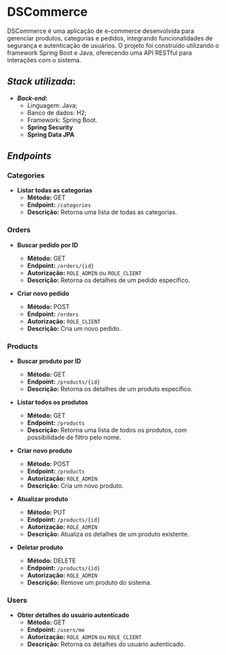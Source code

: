 # DSCommerce
DSCommerce é uma aplicação de e-commerce desenvolvida para gerenciar produtos, categorias e pedidos, integrando funcionalidades de segurança e autenticação de usuários. O projeto foi construído utilizando o framework Spring Boot e Java, oferecendo uma API RESTful para interações com o sistema.

## _**Stack utilizada**_:
- **_Back-end:_** 
    - Linguagem: Java;
    - Banco de dados: H2;
    - Framework: Spring Boot.
    - **Spring Security**
    - **Spring Data JPA**

## _**Endpoints**_

### **Categories**
- **Listar todas as categorias**
  - **Método:** GET
  - **Endpoint:** `/categories`
  - **Descrição:** Retorna uma lista de todas as categorias.

### **Orders**
- **Buscar pedido por ID**
  - **Método:** GET
  - **Endpoint:** `/orders/{id}`
  - **Autorização:** `ROLE_ADMIN` ou `ROLE_CLIENT`
  - **Descrição:** Retorna os detalhes de um pedido específico.

- **Criar novo pedido**
  - **Método:** POST
  - **Endpoint:** `/orders`
  - **Autorização:** `ROLE_CLIENT`
  - **Descrição:** Cria um novo pedido.

### **Products**
- **Buscar produto por ID**
  - **Método:** GET
  - **Endpoint:** `/products/{id}`
  - **Descrição:** Retorna os detalhes de um produto específico.

- **Listar todos os produtos**
  - **Método:** GET
  - **Endpoint:** `/products`
  - **Descrição:** Retorna uma lista de todos os produtos, com possibilidade de filtro pelo nome.

- **Criar novo produto**
  - **Método:** POST
  - **Endpoint:** `/products`
  - **Autorização:** `ROLE_ADMIN`
  - **Descrição:** Cria um novo produto.

- **Atualizar produto**
  - **Método:** PUT
  - **Endpoint:** `/products/{id}`
  - **Autorização:** `ROLE_ADMIN`
  - **Descrição:** Atualiza os detalhes de um produto existente.

- **Deletar produto**
  - **Método:** DELETE
  - **Endpoint:** `/products/{id}`
  - **Autorização:** `ROLE_ADMIN`
  - **Descrição:** Remove um produto do sistema.

### **Users**
- **Obter detalhes do usuário autenticado**
  - **Método:** GET
  - **Endpoint:** `/users/me`
  - **Autorização:** `ROLE_ADMIN` ou `ROLE_CLIENT`
  - **Descrição:** Retorna os detalhes do usuário autenticado.


